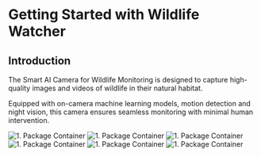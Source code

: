 # Getting Started with Wildlife Watcher

## Introduction

The Smart AI Camera for Wildlife Monitoring is designed to capture high-quality images and videos of wildlife in their natural habitat. 

Equipped with on-camera machine learning models, motion detection and night vision, this camera ensures seamless monitoring with minimal human intervention.

<a href="1_package_container.md" style="text-decoration:none;">
  <img src="https://img.shields.io/badge/1.%20Package%20Container-8A2BE2" alt="1. Package Container">
</a>

<a href="2_setup_mobile_app.md" style="text-decoration:none;">
  <img src="https://img.shields.io/badge/2.%20Setup%20Mobile%20Application-8A2BE2" alt="1. Package Container">
</a>

<a href="3_setup_extenal_tool.md" style="text-decoration:none;">
  <img src="https://img.shields.io/badge/3.%20Setup%20External%20Tool-8A2BE2" alt="1. Package Container">
</a>

<a href="4_setup_the_device.md" style="text-decoration:none;">
  <img src="https://img.shields.io/badge/4.%20Setup%20the%20device-8A2BE2" alt="1. Package Container">
</a>

<a href="5_start_a_deployment.md" style="text-decoration:none;">
  <img src="https://img.shields.io/badge/5.%20Start%20a%20deployment-8A2BE2" alt="1. Package Container">
</a>

<a href="6_image_processing.md" style="text-decoration:none;">
  <img src="https://img.shields.io/badge/6.%20Image%20processing-8A2BE2" alt="1. Package Container">
</a>